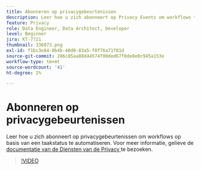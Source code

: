```yaml
---
title: Abonneren op privacygebeurtenissen
description: Leer hoe u zich abonneert op Privacy Events om workflows te automatiseren die zijn gebaseerd op een taakstatus.
feature: Privacy
role: Data Engineer, Data Architect, Developer
level: Beginner
jira: KT-7721
thumbnail: 336073.png
exl-id: f1bc3e84-0b4b-40d0-83a5-f0f76a71f81d
source-git-commit: 286c85aa88d44574f00ded67f0de8e0c945a153e
workflow-type: tm+mt
source-wordcount: '41'
ht-degree: 2%

---
```



# Abonneren op privacygebeurtenissen

Leer hoe u zich abonneert op privacygebeurtenissen om workflows op basis van een taakstatus te automatiseren. Voor meer informatie, gelieve de [ documentatie van de Diensten van de Privacy ](https://experienceleague.adobe.com/docs/experience-platform/privacy/home.html?lang=nl) te bezoeken.

>[!VIDEO](https://video.tv.adobe.com/v/3448178?learn=on&enablevpops&captions=dut)

